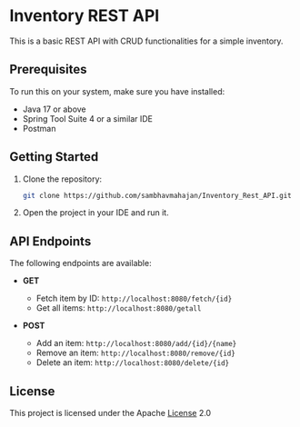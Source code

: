 # Inventory REST API

This is a basic REST API with CRUD functionalities for a simple inventory.

## Prerequisites
To run this on your system, make sure you have installed:
- Java 17 or above
- Spring Tool Suite 4 or a similar IDE
- Postman

## Getting Started

1. Clone the repository:
    ```bash
    git clone https://github.com/sambhavmahajan/Inventory_Rest_API.git
    ```

2. Open the project in your IDE and run it.

## API Endpoints

The following endpoints are available:

- **GET**
  - Fetch item by ID: `http://localhost:8080/fetch/{id}`
  - Get all items: `http://localhost:8080/getall`

- **POST**
  - Add an item: `http://localhost:8080/add/{id}/{name}`
  - Remove an item: `http://localhost:8080/remove/{id}`
  - Delete an item: `http://localhost:8080/delete/{id}`

## License

This project is licensed under the Apache [License](LICENSE) 2.0

